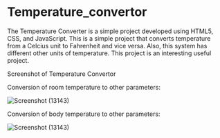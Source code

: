 # Temperature_convertor
The Temperature Converter is a simple project developed using HTML5, CSS, and JavaScript. This is a simple project that converts temperature from a Celcius unit to Fahrenheit and vice versa. Also, this system has different other units of temperature. This project is an interesting useful project.

Screenshot of Temperature Convertor

Conversion of room temperature to other parameters:

![Screenshot (13143)](https://user-images.githubusercontent.com/93299213/177536797-db6895ec-9d56-4a8f-8cf0-bce90bf0e43f.png)


Conversion of body temperature to other parameters:


![Screenshot (13143)](https://user-images.githubusercontent.com/93299213/177536785-1ded6e35-7e69-4126-afd9-ea48dd3a132a.png)
